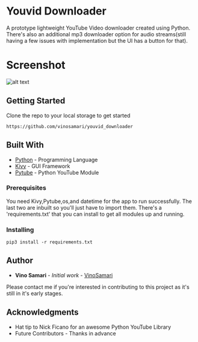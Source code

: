 # Youvid Downloader

A prototype lightweight YouTube Video downloader created using Python. There's also an additional mp3 downloader option for audio streams(still having a few issues with implementation but the UI has a button for that).


# Screenshot
![alt text](https://github.com/[VinoSamari]/[youvid_downloader]/blob/[master]/mainPage.jpg?raw=true)


## Getting Started

Clone the repo to your local storage to get started

```
https://github.com/vinosamari/youvid_downloader
```


## Built With

* [Python](https://www.python.org) - Programming Language
* [Kivy](https://github.com/kivy/kivy.git) - GUI Framework
* [Pytube](https://github.com/nficano/pytube) - Python YouTube Module


### Prerequisites

You need Kivy,Pytube,os,and datetime for the app to run successfully. The last two are inbuilt so you'll just have to import them.
There's a 'requirements.txt' that you can install to get all modules up and running.


### Installing

```
pip3 install -r requirements.txt
```


## Author

* **Vino Samari** - *Initial work* - [VinoSamari](https://github.com/VinoSamari)

Please contact me if you're interested in contributing to this project as it's still in it's early stages.


## Acknowledgments

* Hat tip to Nick Ficano for an awesome Python YouTube Library
* Future Contributors - Thanks in advance
